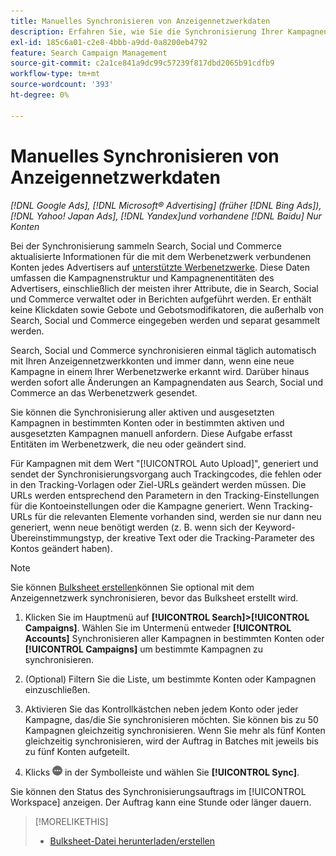 ```yaml
---
title: Manuelles Synchronisieren von Anzeigennetzwerkdaten
description: Erfahren Sie, wie Sie die Synchronisierung Ihrer Kampagnenstruktur und Kampagnenentitäten für unterstützte Werbenetzwerke manuell durchführen können.
exl-id: 185c6a01-c2e8-4bbb-a9dd-0a8200eb4792
feature: Search Campaign Management
source-git-commit: c2a1ce841a9dc99c57239f817dbd2065b91cdfb9
workflow-type: tm+mt
source-wordcount: '393'
ht-degree: 0%

---
```


# Manuelles Synchronisieren von Anzeigennetzwerkdaten

*[!DNL Google Ads], [!DNL Microsoft® Advertising] (früher [!DNL Bing Ads]), [!DNL Yahoo! Japan Ads], [!DNL Yandex]und vorhandene [!DNL Baidu] Nur Konten*

Bei der Synchronisierung sammeln Search, Social und Commerce aktualisierte Informationen für die mit dem Werbenetzwerk verbundenen Konten jedes Advertisers auf [unterstützte Werbenetzwerke](/help/search-social-commerce/introduction/supported-inventory.md). Diese Daten umfassen die Kampagnenstruktur und Kampagnenentitäten des Advertisers, einschließlich der meisten ihrer Attribute, die in Search, Social und Commerce verwaltet oder in Berichten aufgeführt werden. Er enthält keine Klickdaten sowie Gebote und Gebotsmodifikatoren, die außerhalb von Search, Social und Commerce eingegeben werden und separat gesammelt werden.

Search, Social und Commerce synchronisieren einmal täglich automatisch mit Ihren Anzeigennetzwerkkonten und immer dann, wenn eine neue Kampagne in einem Ihrer Werbenetzwerke erkannt wird. Darüber hinaus werden sofort alle Änderungen an Kampagnendaten aus Search, Social und Commerce an das Werbenetzwerk gesendet.

Sie können die Synchronisierung aller aktiven und ausgesetzten Kampagnen in bestimmten Konten oder in bestimmten aktiven und ausgesetzten Kampagnen manuell anfordern. Diese Aufgabe erfasst Entitäten im Werbenetzwerk, die neu oder geändert sind.

Für Kampagnen mit dem Wert &quot;[!UICONTROL Auto Upload]&quot;, generiert und sendet der Synchronisierungsvorgang auch Trackingcodes, die fehlen oder in den Tracking-Vorlagen oder Ziel-URLs geändert werden müssen. Die URLs werden entsprechend den Parametern in den Tracking-Einstellungen für die Kontoeinstellungen oder die Kampagne generiert. Wenn Tracking-URLs für die relevanten Elemente vorhanden sind, werden sie nur dann neu generiert, wenn neue benötigt werden (z. B. wenn sich der Keyword-Übereinstimmungstyp, der kreative Text oder die Tracking-Parameter des Kontos geändert haben).

>[!NOTE]
>
>Sie können [Bulksheet erstellen](/help/search-social-commerce/campaign-management/bulksheets/bulksheet-download.md)können Sie optional mit dem Anzeigennetzwerk synchronisieren, bevor das Bulksheet erstellt wird.

1. Klicken Sie im Hauptmenü auf **[!UICONTROL Search]>[!UICONTROL Campaigns]**. Wählen Sie im Untermenü entweder **[!UICONTROL Accounts]** Synchronisieren aller Kampagnen in bestimmten Konten oder **[!UICONTROL Campaigns]** um bestimmte Kampagnen zu synchronisieren.

1. (Optional) Filtern Sie die Liste, um bestimmte Konten oder Kampagnen einzuschließen.

1. Aktivieren Sie das Kontrollkästchen neben jedem Konto oder jeder Kampagne, das/die Sie synchronisieren möchten. Sie können bis zu 50 Kampagnen gleichzeitig synchronisieren. Wenn Sie mehr als fünf Konten gleichzeitig synchronisieren, wird der Auftrag in Batches mit jeweils bis zu fünf Konten aufgeteilt.

1. Klicks **![Mehr](/help/search-social-commerce/assets/more.png "Mehr")** in der Symbolleiste und wählen Sie **[!UICONTROL Sync]**.

Sie können den Status des Synchronisierungsauftrags im [!UICONTROL Workspace] anzeigen. Der Auftrag kann eine Stunde oder länger dauern.

>[!MORELIKETHIS]
>
>* [Bulksheet-Datei herunterladen/erstellen](/help/search-social-commerce/campaign-management/bulksheets/bulksheet-download.md)
